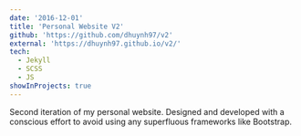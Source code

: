 ```yaml
---
date: '2016-12-01'
title: 'Personal Website V2'
github: 'https://github.com/dhuynh97/v2'
external: 'https://dhuynh97.github.io/v2/'
tech:
  - Jekyll
  - SCSS
  - JS
showInProjects: true
---
```


Second iteration of my personal website. Designed and developed with a conscious effort to avoid using any superfluous frameworks like Bootstrap.

